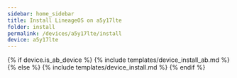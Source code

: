 ```yaml
---
sidebar: home_sidebar
title: Install LineageOS on a5y17lte
folder: install
permalink: /devices/a5y17lte/install
device: a5y17lte
---
```

{% if device.is_ab_device %}
{% include templates/device_install_ab.md %}
{% else %}
{% include templates/device_install.md %}
{% endif %}
